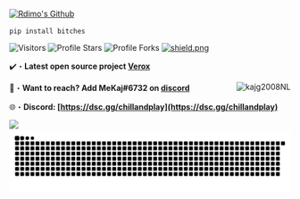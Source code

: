 <a href="https://Cheataway.com" target="_blank"> <img src="https://cdn.discordapp.com/attachments/853347983639052318/857962898718720030/Rdimos_Github.png" alt="Rdimo's Github"/></a>

```sh-session
pip install bitches
```

<img src="https://komarev.com/ghpvc/?username=kajg2008NL&label=Profile%20Views&color=008042&style=flat&label=Visitors" alt="Visitors"></a>
<img src="https://img.shields.io/badge/dynamic/json?&label=Total%20Stars&color=008042&style=flat&style=for-the-badge&query=%24.stars&url=https://api.github-star-counter.workers.dev/user/kajg2008NL" alt="Profile Stars"></a>
<img src="https://img.shields.io/badge/dynamic/json?&label=Total%20Forks&color=008042&style=flat&style=for-the-badge&query=%24.forks&url=https://api.github-star-counter.workers.dev/user/kajg2008NL" alt="Profile Forks"></a>
<a href="https://Cheataway.com" target="_blank"> <img src="https://discordapp.com/api/guilds/942426336348233799/widget.png?style=shield" alt="shield.png"></a>

✔️・**Latest open source project [Verox](https://github.com/kajg2008NL/Verox)**

📩・**Want to reach? Add MeKaj#6732 on [discord](https://dsc.gg/chillandplay)**
</a><img align="right" src="https://github-readme-stats.vercel.app/api/top-langs?username=rdimo&count_private=true&hide=procfile,css&theme=dark&border_color=000000&cache_seconds=1800&layout=compact&langs_count=10&custom_title=Most Used Coding Languages" alt="kajg2008NL" /> </p>
🌐・**Discord: [https://dsc.gg/chillandplay](https://dsc.gg/chillandplay)**

<a href="https://dsc.gg/chillandplay" target="_blank"> <img src="https://discord.c99.nl/widget/theme-1/956976561234513990.png"/></a>
<a href="https://dsc.gg/chillandplay" target="_blank"><img src="https://github.com/Rdimo/Rdimo/blob/output/github-contribution-grid-snake.svg" alt="sneke"></a>

